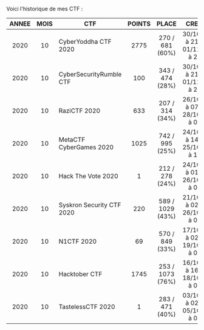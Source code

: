 Voici l'historique de mes CTF :

| ANNEE|MOIS| CTF                       | POINTS | PLACE            | CRENEAU                                  | DUREE  |
|:----:|:--:|---------------------------|:------:|:----------------:|:----------------------------------------:|:-------:
| 2020 | 10 | CyberYoddha CTF 2020      | 2775   | 270 / 681 (60%)  | 30/10/2020 à 21h00 - 01/11/2020 à 21h00 | 48h00  |
| 2020 | 10 | CyberSecurityRumble CTF   | 100    | 343 / 474 (28%)  | 30/10/2020 à 21h00 - 01/11/2020 à 21h00 | 48h00  |
| 2020 | 10 | RaziCTF 2020              | 633    | 207 / 314 (34%)  | 26/10/2020 à 07h30 - 28/10/2020 à 07h30 | 48h00  |
| 2020 | 10 | MetaCTF CyberGames 2020   | 1025   | 742 / 995 (25%)  | 24/10/2020 à 14h00 - 25/10/2020 à 14h00 | 24h00  |
| 2020 | 10 | Hack The Vote 2020        | 1      | 212 / 278 (24%)  | 24/10/2020 à 01h00 - 26/10/2020 à 01h00 | 48h00  |
| 2020 | 10 | Syskron Security CTF 2020 | 220    | 589 / 1029 (43%) | 21/10/2020 à 02h00 - 26/10/2020 à 02h00 | 120h00 |
| 2020 | 10 | N1CTF 2020                | 69     | 570 / 849 (33%)  | 17/10/2020 à 02h00 - 19/10/2020 à 02h00 | 48h00  |
| 2020 | 10 | Hacktober CTF             | 1745   | 253 / 1073 (76%) | 16/10/2020 à 16h00 - 18/10/2020 à 04h00 | 36h00  |
| 2020 | 10 | TastelessCTF 2020         | 1      | 283 / 471 (40%)  | 03/10/2020 à 02h00 - 05/10/2020 à 02h00 | 48h00  |
